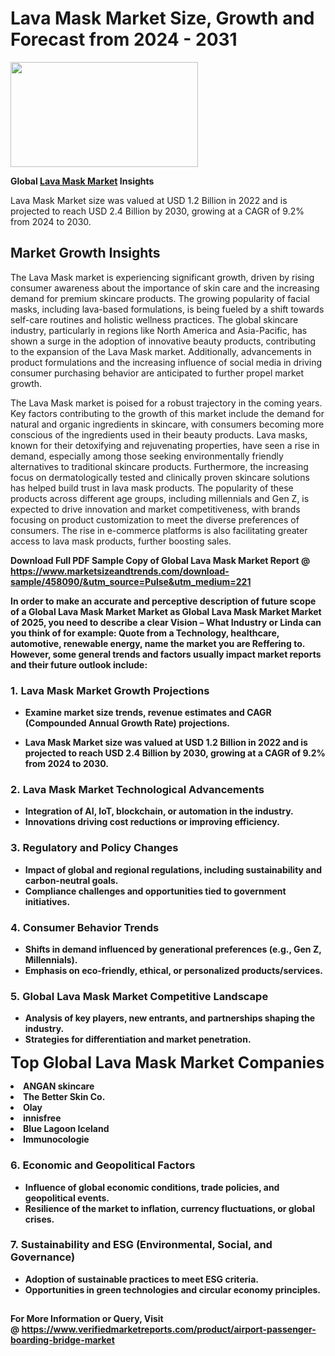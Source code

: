 <H1>Lava Mask Market Size, Growth and Forecast from 2024 - 2031</H1><img class="aligncenter size-medium wp-image-584254" src="https://thirdeyenews.in/wp-content/uploads/2024/09/Global-Market-Research-300x168.jpeg" alt="" width="300" height="168" /><p><strong>Global&nbsp;<a href="https://www.marketsizeandtrends.com/download-sample/458090/&amp;utm_source=Pulse&amp;utm_medium=221">Lava Mask Market</a> Insights</strong></p><p>Lava Mask Market size was valued at USD 1.2 Billion in 2022 and is projected to reach USD 2.4 Billion by 2030, growing at a CAGR of 9.2% from 2024 to 2030.</p><p><h2>Market Growth Insights</h2> <p>The Lava Mask market is experiencing significant growth, driven by rising consumer awareness about the importance of skin care and the increasing demand for premium skincare products. The growing popularity of facial masks, including lava-based formulations, is being fueled by a shift towards self-care routines and holistic wellness practices. The global skincare industry, particularly in regions like North America and Asia-Pacific, has shown a surge in the adoption of innovative beauty products, contributing to the expansion of the Lava Mask market. Additionally, advancements in product formulations and the increasing influence of social media in driving consumer purchasing behavior are anticipated to further propel market growth.</p> <p><strong></strong></p> <p>The Lava Mask market is poised for a robust trajectory in the coming years. Key factors contributing to the growth of this market include the demand for natural and organic ingredients in skincare, with consumers becoming more conscious of the ingredients used in their beauty products. Lava masks, known for their detoxifying and rejuvenating properties, have seen a rise in demand, especially among those seeking environmentally friendly alternatives to traditional skincare products. Furthermore, the increasing focus on dermatologically tested and clinically proven skincare solutions has helped build trust in lava mask products. The popularity of these products across different age groups, including millennials and Gen Z, is expected to drive innovation and market competitiveness, with brands focusing on product customization to meet the diverse preferences of consumers. The rise in e-commerce platforms is also facilitating greater access to lava mask products, further boosting sales. <p><strong></p><p><span class=""><strong>Download Full PDF Sample Copy of Global Lava Mask Market Report</strong> @ <a href="https://www.marketsizeandtrends.com/download-sample/458090/&amp;utm_source=Pulse&amp;utm_medium=221" target="_blank">https://www.marketsizeandtrends.com/download-sample/458090/&amp;utm_source=Pulse&amp;utm_medium=221</a></span></p><p>In order to make an accurate and perceptive description of future scope of a Global&nbsp;Lava Mask Market Market as Global&nbsp;Lava Mask Market Market of 2025, you need to describe a clear Vision &ndash; What Industry or Linda can you think of for example: Quote from a Technology, healthcare, automotive, renewable energy, name the market you are Reffering to. However, some general trends and factors usually impact market reports and their future outlook include:</p><h3>1.&nbsp;<strong>Lava Mask Market Growth Projections</strong></h3><ul><li>Examine market size trends, revenue estimates and CAGR (Compounded Annual Growth Rate) projections.</li><li><p>Lava Mask Market size was valued at USD 1.2 Billion in 2022 and is projected to reach USD 2.4 Billion by 2030, growing at a CAGR of 9.2% from 2024 to 2030.</p></li></ul><h3>2.&nbsp;<strong>Lava Mask Market Technological Advancements</strong></h3><ul><li>Integration of AI, IoT, blockchain, or automation in the industry.</li><li>Innovations driving cost reductions or improving efficiency.</li></ul><h3>3.&nbsp;<strong>Regulatory and Policy Changes</strong></h3><ul><li>Impact of global and regional regulations, including sustainability and carbon-neutral goals.</li><li>Compliance challenges and opportunities tied to government initiatives.</li></ul><h3>4.&nbsp;<strong>Consumer Behavior Trends</strong></h3><ul><li>Shifts in demand influenced by generational preferences (e.g., Gen Z, Millennials).</li><li>Emphasis on eco-friendly, ethical, or personalized products/services.</li></ul><h3>5.&nbsp;<strong>Global Lava Mask Market Competitive Landscape</strong></h3><ul><li>Analysis of key players, new entrants, and partnerships shaping the industry.</li><li>Strategies for differentiation and market penetration.</li></ul><p data-pm-slice="1 1 []"><span style="color: inherit; font-family: inherit; font-size: 25px;">Top Global Lava Mask Market Companies</span></p><div class="" data-test-id=""><p><li>ANGAN skincare</li><li> The Better Skin Co.</li><li> Olay</li><li> innisfree</li><li> Blue Lagoon Iceland</li><li> Immunocologie</li></p></div><h3>6.&nbsp;<strong>Economic and Geopolitical Factors</strong></h3><ul><li>Influence of global economic conditions, trade policies, and geopolitical events.</li><li>Resilience of the market to inflation, currency fluctuations, or global crises.</li></ul><h3>7.&nbsp;<strong>Sustainability and ESG (Environmental, Social, and Governance)</strong></h3><ul><li>Adoption of sustainable practices to meet ESG criteria.</li><li>Opportunities in green technologies and circular economy principles.</li></ul><h2><strong style="font-size: 14px;">For More Information or Query, Visit @&nbsp;</strong><a style="background-color: #ffffff; font-size: 14px;" href="https://www.marketsizeandtrends.com/report/lava-mask-market/" target="_blank">https://www.verifiedmarketreports.com/product/airport-passenger-boarding-bridge-market</a></h2>
